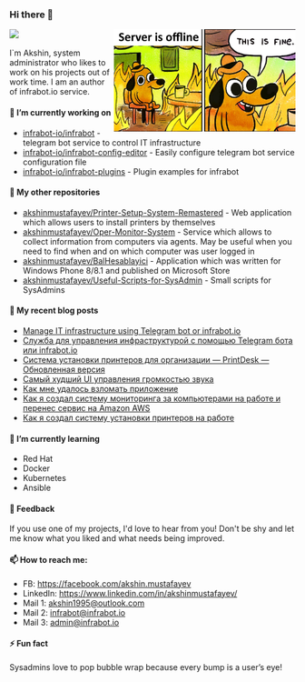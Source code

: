 ### Hi there 👋
![](https://komarev.com/ghpvc/?username=akshinmustafayev&color=green&style=flat-square)
<img align="right" src="/assets/me.png" width="320">

I`m Akshin, system administrator who likes to work on his projects out of work time. I am an author of infrabot.io service.


#### 🔭 I’m currently working on
- [infrabot-io/infrabot](https://github.com/infrabot-io/infrabot) - telegram bot service to control IT infrastructure
- [infrabot-io/infrabot-config-editor](https://github.com/infrabot-io/infrabot-config-editor) - Easily configure telegram bot service configuration file
- [infrabot-io/infrabot-plugins](https://github.com/infrabot-io/infrabot-plugins) - Plugin examples for infrabot


#### 🔨 My other repositories
- [akshinmustafayev/Printer-Setup-System-Remastered](https://github.com/akshinmustafayev/Printer-Setup-System-Remastered) - Web application which allows users to install printers by themselves
- [akshinmustafayev/Oper-Monitor-System](https://github.com/akshinmustafayev/Oper-Monitor-System) - Service which allows to collect information from computers via agents. May be useful when you need to find when and on which computer was user logged in
- [akshinmustafayev/BalHesablayici](https://github.com/akshinmustafayev/BalHesablayici) - Application which was written for Windows Phone 8/8.1 and published on Microsoft Store
- [akshinmustafayev/Useful-Scripts-for-SysAdmin](https://github.com/akshinmustafayev/Useful-Scripts-for-SysAdmin) - Small scripts for SysAdmins


#### 📜 My recent blog posts
- [Manage IT infrastructure using Telegram bot or infrabot.io](https://infrabot.medium.com/manage-it-infrastructure-using-telegram-bot-or-infrabot-io-7fdc95a00a9c)
- [Служба для управления инфраструктурой с помощью Telegram бота или infrabot.io](https://habr.com/en/post/534884/)
- [Система установки принтеров для организации — PrintDesk — Обновленная версия](https://habr.com/en/post/505406/)
- [Самый худший UI управления громкостью звука](https://habr.com/en/post/449060/)
- [Как мне удалось взломать приложение](https://habr.com/en/post/344922/)
- [Как я создал систему мониторинга за компьютерами на работе и перенес сервис на Amazon AWS](https://habr.com/en/post/336276/)
- [Как я создал систему установки принтеров на работе](https://habr.com/en/post/333056/)


#### 🌱 I’m currently learning
- Red Hat
- Docker
- Kubernetes
- Ansible


#### 💬 Feedback
If you use one of my projects, I'd love to hear from you! Don't be shy and let me know what you liked and what needs being improved.


#### 📫 How to reach me:
- FB: https://facebook.com/akshin.mustafayev
- LinkedIn: https://www.linkedin.com/in/akshinmustafayev/
- Mail 1: akshin1995@outlook.com
- Mail 2: infrabot@infrabot.io
- Mail 3: admin@infrabot.io


#### ⚡ Fun fact
Sysadmins love to pop bubble wrap because every bump is a user’s eye!



<!--
**akshinmustafayev/akshinmustafayev** is a ✨ _special_ ✨ repository because its `README.md` (this file) appears on your GitHub profile.

Here are some ideas to get you started:

- 🔭 I’m currently working on ...
- 🌱 I’m currently learning ...
- 👯 I’m looking to collaborate on ...
- 🤔 I’m looking for help with ...
- 💬 Ask me about ...
- 📫 How to reach me: ...
- 😄 Pronouns: ...
- ⚡ Fun fact: ...
-->
